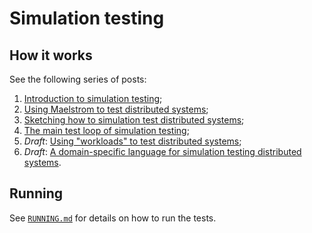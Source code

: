 # Simulation testing

## How it works

See the following series of posts:

1. [Introduction to simulation
   testing](https://github.com/pragma-org/simulation-testing/blob/main/blog/dist/00-introduction.md);
2. [Using Maelstrom to test distributed
   systems](https://github.com/pragma-org/simulation-testing/blob/main/blog/dist/02-maelstrom-testing-echo-example.md);
3. [Sketching how to simulation test distributed
   systems](https://github.com/pragma-org/simulation-testing/blob/main/blog/dist/03-simulation-testing-echo-example.md);
4. [The main test loop of simulation
   testing](https://github.com/pragma-org/simulation-testing/blob/main/blog/dist/04-simulation-testing-main-loop.md);
5. *Draft*: [Using "workloads" to test distributed
   systems](https://github.com/pragma-org/simulation-testing/blob/main/blog/dist/05-workloads.md);
6. *Draft*: [A domain-specific language for simulation testing distributed systems](https://github.com/pragma-org/simulation-testing/blob/main/blog/dist/06-distributed-systems-dsl.md).

## Running

See [`RUNNING.md`](moskstraumen/RUNNING.md) for details on how to run the tests.
